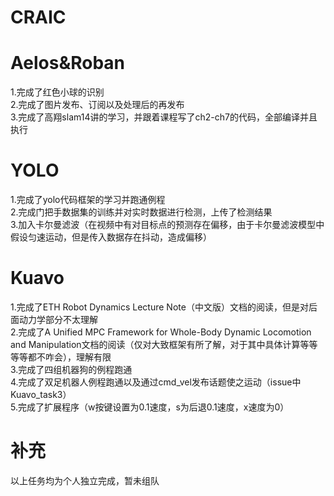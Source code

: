 # CRAIC
# Aelos&Roban
1.完成了红色小球的识别\
2.完成了图片发布、订阅以及处理后的再发布\
3.完成了高翔slam14讲的学习，并跟着课程写了ch2-ch7的代码，全部编译并且执行
# YOLO
1.完成了yolo代码框架的学习并跑通例程\
2.完成门把手数据集的训练并对实时数据进行检测，上传了检测结果\
3.加入卡尔曼滤波（在视频中有对目标点的预测存在偏移，由于卡尔曼滤波模型中假设匀速运动，但是传入数据存在抖动，造成偏移）
# Kuavo
1.完成了ETH Robot Dynamics Lecture Note（中文版）文档的阅读，但是对后面动力学部分不太理解\
2.完成了A Unified MPC Framework for Whole-Body Dynamic Locomotion and Manipulation文档的阅读（仅对大致框架有所了解，对于其中具体计算等等等等都不咋会），理解有限\
3.完成了四组机器狗的例程跑通\
4.完成了双足机器人例程跑通以及通过cmd_vel发布话题使之运动（issue中Kuavo_task3）\
5.完成了扩展程序（w按键设置为0.1速度，s为后退0.1速度，x速度为0）
# 补充
以上任务均为个人独立完成，暂未组队
